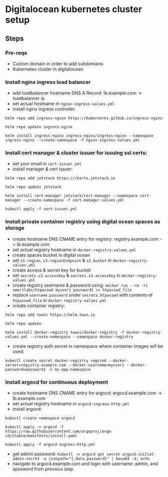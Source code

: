 # Digitalocean kubernetes cluster setup

## Steps
### Pre-reqs
- Custom domain in order to add subdomains
- Kubernetes cluster in digitalocean

### Install nginx ingress load balancer
- add loadbalancer hostname DNS A Record: lb.example.com -> loadbalancer ip
- set actual hostname in `nginx-ingress-values.yml`
- install nginx ingress controller:

```
helm repo add ingress-nginx https://kubernetes.github.io/ingress-nginx

helm repo update ingress-nginx

helm install ingress-nginx ingress-nginx/ingress-nginx --namespace ingress-nginx --create-namespace -f nginx-ingress-values.yml
```

### Install cert manager & cluster issuer for issuing ssl certs:
- set your email in `cert-issuer.yml`
- install manager & cert issuer:
```
helm repo add jetstack https://charts.jetstack.io

helm repo update jetstack

helm install cert-manager jetstack/cert-manager --namespace cert-manager --create-namespace -f cert-manager-values.yml

kubectl apply -f cert-issuer.yml
```

### Install private container registry using digital ocean spaces as storage
- create hostname DNS CNAME entry for registry: registry.example.com -> lb.example.com
- set actual registry hostname in `docker-registry-values.yml`
- create spaces bucket in digital ocean
- set `s3.region`, `s3.regionEndpoint` & `s3.bucket` in `docker-registry-values.yml`
- create access & secret key for bucket
- set `secrets.s3.accessKey` & `secrets.s3.accessKey` in `docker-registry-values.yml`
- create registry username & password using: `docker run --rm -ti xmartlabs/htpasswd myuser1 password1 >> htpasswd_file`
- replace `username:password` under `secrets.htpasswd` with contents of `htpasswd_file` in `docker-registry-values.yml`
- create container registry:
```
helm repo add twuni https://helm.twun.io

helm repo update

helm install docker-registry twuni/docker-registry -f docker-registry-values.yml --create-namespace --namespace docker-registry
```
- create registry auth secret in namespace where container images will be used:
```
kubectl create secret docker-registry regcred --docker-server=registry.example.com --docker-username=myuser1 --docker-password=password1 -n my-app-namespace
```

### Install argocd for continuous deployment

- create hostname DNS CNAME entry for argocd: argocd.example.com -> lb.example.com
- set actual registry hostname in `argocd-ingress-http.yml`
- install argocd:
```
kubectl create namespace argocd

kubectl apply -n argocd -f https://raw.githubusercontent.com/argoproj/argo-cd/stable/manifests/install.yaml

kubectl apply -f argocd-ingress-http.yml
```
- get admin password: `kubectl -n argocd get secret argocd-initial-admin-secret -o jsonpath="{.data.password}" | base64 -d; echo`
- navigate to argocd.example.com and login with username: admin, and apssword from previous step.